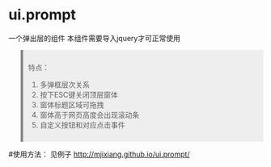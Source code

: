 # ui.prompt
一个弹出层的组件
本组件需要导入jquery才可正常使用
<blockquote style="padding:10px;border-left:5px solid #888;background:#eee;">
    <p>特点：</p>
    <ol>
        <li>多弹框层次关系</li>
        <li>按下ESC键关闭顶层窗体</li>
        <li>窗体标题区域可拖拽</li>
        <li>窗体高于网页高度会出现滚动条</li>
        <li>自定义按钮和对应点击事件</li>
    </ol>
</blockquote>

#使用方法：
见例子
<a href="http://mjixiang.github.io/ui.prompt/" target="_blank">http://mjixiang.github.io/ui.prompt/</a>
